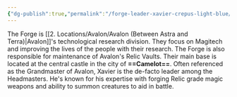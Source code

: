 ```yaml
---
{"dg-publish":true,"permalink":"/forge-leader-xavier-crepus-light-blue/"}
---
```



The Forge is [[2. Locations/Avalon/Avalon (Between Astra and Terra)\|Avalon]]'s technological research division. They focus on Magitech and improving the lives of the people with their research. The Forge is also responsible for maintenance of Avalon's Relic Vaults. Their main base is located at the central castle in the city of **==Camelot==**. Often referenced as the Grandmaster of Avalon, Xavier is the de-facto leader among the Headmasters. He's known for his expertise with forging Relic grade magic weapons and ability to summon creatures to aid in battle.